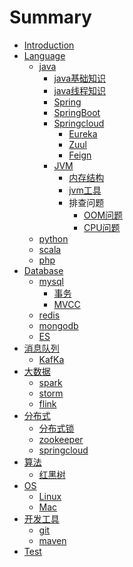 # Summary

* [Introduction](README.md)
* [Language]()
	* [java]()
		* [java基础知识](java_base.md)
		* [java线程知识](java_thread.md)
		* [Spring]()
		* [SpringBoot]()
		* [Springcloud]()
			* [Eureka]()
			* [Zuul]()
			* [Feign]()  
		* [JVM]()
			* [内存结构]()
			* [jvm工具]()
			* 排查问题
				* [OOM问题]()
				* [CPU问题]()   
	* [python]()
	* [scala]()
	* [php]() 
* [Database]()
	* [mysql]()
		* [事务]()	 
		* [MVCC]() 
	* [redis]()
	* [mongodb]()
	* [ES](es.md)
* [消息队列]()
	* [KafKa]() 	
* [大数据](bigdata.md)
	* [spark]()
	* [storm](storm.md)
	* [flink]()
* [分布式]()
	* [分布式锁]() 
	* [zookeeper](zookeeper.md)
	* [springcloud]()
* [算法]()
	* [红黑树]() 
* [OS]()
	* [Linux]()
	* [Mac]() 
* [开发工具]()
	* [git]()
	* [maven]()
* [Test]()


